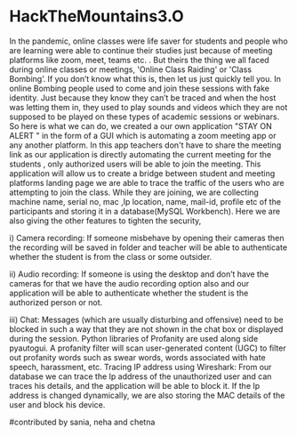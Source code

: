 # HackTheMountains3.O

In the pandemic, online classes were life saver for students and people who are learning were able
to continue their studies just because of meeting platforms like zoom, meet, teams etc. . But theirs
the thing we all faced during online classes or meetings, &#39;Online Class Raiding&#39; or &#39;Class Bombing’. If
you don’t know what this is, then let us just quickly tell you. In online Bombing people used to come
and join these sessions with fake identity. Just because they know they can’t be traced and when the
host was letting them in, they used to play sounds and videos which they are not supposed to be
played on these types of academic sessions or webinars. So here is what we can do, we created a
our own application &quot;STAY ON ALERT &quot; in the form of a GUI which is automating a zoom meeting app
or any another platform. In this app teachers don&#39;t have to share the meeting link as our application
is directly automating the current meeting for the students , only authorized users will be able to
join the meeting. This application will allow us to create a bridge between student and meeting
platforms landing page we are able to trace the traffic of the users who are attempting to join the
class. While they are joining, we are collecting machine name, serial no, mac ,Ip location, name,
mail-id, profile etc of the participants and storing it in a database(MySQL Workbench).
Here we are also giving the other features to tighten the security,

i) Camera recording: If someone misbehave by opening their cameras then the recording
will be saved in folder and teacher will be able to authenticate whether the student is
from the class or some outsider.

ii) Audio recording: If someone is using the desktop and don’t have the cameras for that
we have the audio recording option also and our application will be able to authenticate
whether the student is the authorized person or not.

iii) Chat: Messages (which are usually disturbing and offensive) need to be blocked in such
a way that they are not shown in the chat box or displayed during the session.
Python libraries of Profanity are used along side pyautogui.
A profanity filter will scan user-generated content (UGC) to filter out profanity words
such as swear words, words associated with hate speech, harassment, etc.
Tracing IP address using Wireshark: From our database we can trace the Ip address of
the unauthorized user and can traces his details, and the application will be able to block
it. If the Ip address is changed dynamically, we are also storing the MAC details of the
user and block his device.

#contributed  by sania, neha and chetna 
